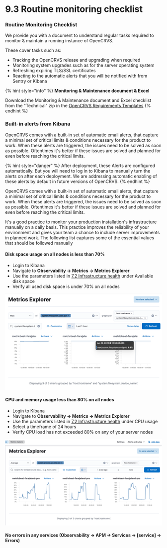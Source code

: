 # 9.3 Routine monitoring checklist

### **Routine Monitoring Checklist**

We provide you with a document to understand regular tasks required to monitor & maintain a running instance of OpenCRVS.

These cover tasks such as:

* Tracking the OpenCRVS release and upgrading when required
* Monitoring system upgrades such as for the server operating system
* Refreshing expiring TLS/SSL certificates
* Reacting to the automatic alerts that you will be notified with from Sentry or Kibana

{% hint style="info" %}
**Monitoring & Maintenance document & Excel**

Download the Monitoring & Maintenance document and Excel checklist from the "Technical" zip in the [OpenCRVS Requirements Templates](https://github.com/opencrvs/opencrvs-core/wiki/Gather-requirements)
{% endhint %}

### **Built-in alerts from Kibana**

OpenCRVS comes with a built-in set of automatic email alerts, that capture a minimal set of critical limits & conditions necessary for the product to work. When these alerts are triggered, the issues need to be solved as soon as possible. Oftentimes it's better if these issues are solved and planned for even before reaching the critical limits.

{% hint style="danger" %}
After deployment, these Alerts are configured automatically. But you will need to log in to Kibana to manually turn the alerts on after each deployment. We are addressing automatic enabling of these alerts by default in future versions of OpenCRVS.
{% endhint %}

OpenCRVS comes with a built-in set of automatic email alerts, that capture a minimal set of critical limits & conditions necessary for the product to work. When these alerts are triggered, the issues need to be solved as soon as possible. Oftentimes it's better if these issues are solved and planned for even before reaching the critical limits.

It's a good practice to monitor your production installation's infrastructure manually on a daily basis. This practice improves the reliability of your environment and gives your team a chance to include server improvements in planned work. The following list captures some of the essential values that should be followed manually

#### Disk space usage on all nodes is less than 70%

* Login to Kibana
* Navigate to **Observability -> Metrics -> Metrics Explorer**
* Use the parameters listed in [7.2 Infrastructure health](7.2-infrastructure-health.md) under Available disk space
* Verify all used disk space is under 70% on all nodes

![](<../../.gitbook/assets/image (24).png>)

#### CPU and memory usage less than 80% on all nodes

* Login to Kibana
* Navigate to **Observability -> Metrics -> Metrics Explorer**
* Use the parameters listed in [7.2 Infrastructure health](7.2-infrastructure-health.md) under CPU usage
* Select a timeframe of 24 hours
* Verify CPU load has not exceeded 80% on any of your server nodes

![](<../../.gitbook/assets/image (39).png>)

#### No errors in any services (**Observability -> APM -> Services -> \[service] -> Errors**)
